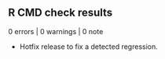 ## R CMD check results

0 errors | 0 warnings | 0 note

* Hotfix release to fix a detected regression.


